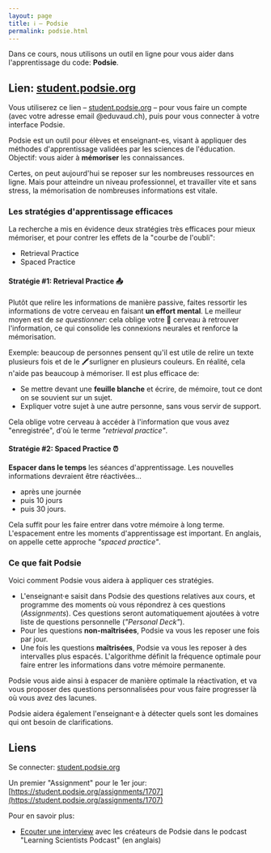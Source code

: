```yaml
---
layout: page
title: ℹ️ – Podsie
permalink: podsie.html
---
```


Dans ce cours, nous utilisons un outil en ligne pour vous aider dans l'apprentissage du code: **Podsie**. 

## Lien: [student.podsie.org](https://student.podsie.org/)

Vous utiliserez ce lien – [student.podsie.org](https://student.podsie.org/) – pour vous faire un compte (avec votre adresse email @eduvaud.ch), puis pour vous connecter à votre interface Podsie.

Podsie est un outil pour élèves et enseignant-es, visant à appliquer des méthodes d'apprentissage validées par les sciences de l'éducation. Objectif: vous aider à **mémoriser** les connaissances.

Certes, on peut aujourd'hui se reposer sur les nombreuses ressources en ligne. Mais pour atteindre un niveau professionnel, et travailler vite et sans stress, la mémorisation de nombreuses informations est vitale.

### Les stratégies d'apprentissage efficaces

La recherche a mis en évidence deux stratégies très efficaces pour mieux mémoriser, et pour contrer les effets de la "courbe de l'oubli":

- Retrieval Practice
- Spaced Practice

#### Stratégie #1: Retrieval Practice 📤

Plutôt que relire les informations de manière passive, faites ressortir les informations de votre cerveau en faisant **un effort mental**. Le meilleur moyen est de *se questionner*: cela oblige votre 🧠 cerveau à retrouver l'information, ce qui consolide les connexions neurales et renforce la mémorisation.

Exemple: beaucoup de personnes pensent qu'il est utile de relire un texte plusieurs fois et de le 🖍surligner en plusieurs couleurs. En réalité, cela n'aide pas beaucoup à mémoriser. Il est plus efficace de:

- Se mettre devant une **feuille blanche** et écrire, de mémoire, tout ce dont on se souvient sur un sujet.
- Expliquer votre sujet à une autre personne, sans vous servir de support.

Cela oblige votre cerveau à accéder à l'information que vous avez "enregistrée", d'où le terme *"retrieval practice"*.

#### Stratégie #2: Spaced Practice ⏰

**Espacer dans le temps** les séances d'apprentissage. Les nouvelles informations devraient être réactivées... 

- après une journée
- puis 10 jours
- puis 30 jours. 

Cela suffit pour les faire entrer dans votre mémoire à long terme. L'espacement entre les moments d'apprentissage est important. En anglais, on appelle cette approche *"spaced practice"*.

### Ce que fait Podsie

Voici comment Podsie vous aidera à appliquer ces stratégies.

- L'enseignant·e saisit dans Podsie des questions relatives aux cours, et programme des moments où vous répondrez à ces questions (*Assignments*). Ces questions seront automatiquement ajoutées à votre liste de questions personnelle (*"Personal Deck"*).
- Pour les questions **non-maîtrisées**, Podsie va vous les reposer une fois par jour.
- Une fois les questions **maîtrisées**, Podsie va vous les reposer à des intervalles plus espacés. L'algorithme définit la fréquence optimale pour faire entrer les informations dans votre mémoire permanente.

Podsie vous aide ainsi à espacer de manière optimale la réactivation, et va vous proposer des questions personnalisées pour vous faire progresser là où vous avez des lacunes.

Podsie aidera également l'enseignant·e à détecter quels sont les domaines qui ont besoin de clarifications.

## Liens

Se connecter: [student.podsie.org](https://student.podsie.org/)

Un premier "Assignment" pour le 1er jour: [https://student.podsie.org/assignments/1707](https://student.podsie.org/assignments/1707)

Pour en savoir plus:

- [Ecouter une interview](https://www.learningscientists.org/learning-scientists-podcast/2021/2/25/episode-54-an-interview-with-the-co-founders-of-podsie) avec les créateurs de Podsie dans le podcast "Learning Scientists Podcast" (en anglais)
